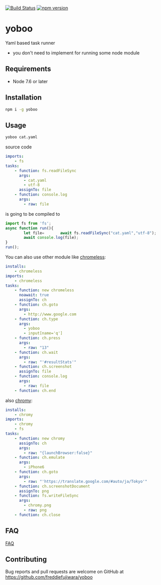 [![Build Status](https://travis-ci.org/freddiefujiwara/yoboo.svg?branch=master)](https://travis-ci.org/freddiefujiwara/yoboo)
[![npm version](https://badge.fury.io/js/yoboo.svg)](https://badge.fury.io/js/yoboo)

# yoboo
Yaml based task runner

 - you don't need to implement for running some node module

## Requirements

 - Node 7.6 or later

## Installation

```bash
npm i -g yoboo
```

## Usage
```bash
yoboo cat.yaml
```
source code
```yaml
imports:
    - fs
tasks:
    - function: fs.readFileSync
      args:
        - cat.yaml
        - utf-8
      assignTo: file
    - function: console.log
      args:
        - raw: file
```
is going to be compiled to

```js
import fs from 'fs';
async function run(){
        let file=       await fs.readFileSync("cat.yaml","utf-8");
        await console.log(file);
}
run();
```
You can also use other module like [chromeless](https://github.com/graphcool/chromeless):

```yaml
installs:
    - chromeless
imports:
    - chromeless
tasks:
    - function: new chromeless
      noawait: true
      assignTo: ch
    - function: ch.goto
      args:
        - http://www.google.com
    - function: ch.type
      args:
        - yoboo
        - input[name='q']
    - function: ch.press
      args:
        - raw: "13"
    - function: ch.wait
      args:
        - raw: "'#resultStats'"
    - function: ch.screenshot
      assignTo: file
    - function: console.log
      args:
        - raw: file
    - function: ch.end
```
also [chromy](https://github.com/OnetapInc/chromy):

```yaml
installs:
    - chromy
imports:
    - chromy
    - fs
tasks:
    - function: new chromy
      assignTo: ch
      args:
        - raw: "{launchBrowser:false}"
    - function: ch.emulate
      args:
        - iPhone6
    - function: ch.goto
      args:
        - raw: "'https://translate.google.com/#auto/ja/Tokyo'"
    - function: ch.screenshotDocument
      assignTo: png
    - function: fs.writeFileSync
      args:
        - chromy.png
        - raw: png
    - function: ch.close
```

## FAQ

[FAQ](https://github.com/freddiefujiwara/yoboo/wiki/FAQ)

## Contributing

Bug reports and pull requests are welcome on GitHub at https://github.com/freddiefujiwara/yoboo
